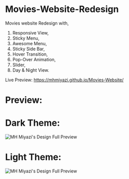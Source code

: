 # Movies-Website-Redesign
Movies website Redesign with,

1. Responsive View,
2. Sticky Menu,
3. Awesome Menu,
4. Sticky Side Bar,
5. Hover Transition,
6. Pop-Over Animation,
7. Slider,
8. Day & Night View.

Live Preview: https://mhmiyazi.github.io/Movies-Website/
# Preview:
# Dark Theme:
<img src="img/fullView.png" alt="MH Miyazi's Design Full Preview">
<h1>Light Theme:</h1>
<img src="img/FullPreviewLightTheme.png" alt="MH Miyazi's Design Full Preview">

